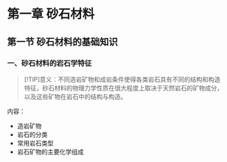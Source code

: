 # 第一章 砂石材料

## 第一节 砂石材料的基础知识

### 一、砂石材料的岩石学特征

> [!TIP]意义：不同造岩矿物和成岩条件使得各类岩石具有不同的结构和构造特征，砂石材料的物理力学性质在很大程度上取决于天然岩石的矿物成分，以及这些矿物在岩石中的结构与构造。

内容：
 - 造岩矿物
 - 岩石的分类
 - 常用岩石类型
 - 岩石矿物的主要化学组成